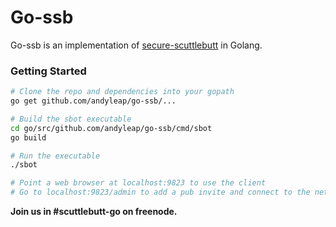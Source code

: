 # Go-ssb

Go-ssb is an implementation of [secure-scuttlebutt](https://github.com/ssbc/secure-scuttlebutt) in Golang.

### Getting Started

```bash
# Clone the repo and dependencies into your gopath
go get github.com/andyleap/go-ssb/...

# Build the sbot executable
cd go/src/github.com/andyleap/go-ssb/cmd/sbot
go build

# Run the executable
./sbot

# Point a web browser at localhost:9823 to use the client
# Go to localhost:9823/admin to add a pub invite and connect to the network
```

**Join us in #scuttlebutt-go on freenode.**
